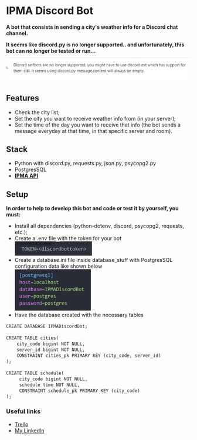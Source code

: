 # IPMA Discord Bot

**A bot that consists in sending a city's weather info for a Discord chat channel.**  

**It seems like discord.py is no longer supported.. and unfortunately, this bot can no longer be tested or run...**
![Discord Py Support](readmeimages/discordpysupport.png)

## Features

- Check the city list;
- Set the city you want to receive weather info from (in your server);
- Set the time of the day you want to receive that info (the bot sends a message everyday at that time, in that specific server and room).

## Stack

- Python with discord.py, requests.py, json.py, psycopg2.py
- PostgresSQL
- **[IPMA API](https://api.ipma.pt/)**

## Setup

**In order to help to develop this bot and code or test it by yourself, you must:**

- Install all dependencies (python-dotenv, discord, psycopg2, requests, etc.);
- Create a .env file with the token for your bot  
![.env file](readmeimages/env.png)
- Create a database.ini file inside database_stuff with PostgresSQL configuration data like shown below  
![Database.ini](readmeimages/databaseinistuffv2.png)
- Have the database created with the necessary tables
```
CREATE DATABASE IPMADiscordBot;

CREATE TABLE cities(
	city_code bigint NOT NULL,
	server_id bigint NOT NULL,
	CONSTRAINT cities_pk PRIMARY KEY (city_code, server_id)
);

CREATE TABLE schedule(
	 city_code bigint NOT NULL,
	 schedule time NOT NULL,
	 CONSTRAINT schedule_pk PRIMARY KEY (city_code)
);
```

### Useful links

- [Trello](https://trello.com/b/caa0Op4o/ipma-discord-bot)
- [My LinkedIn](https://www.linkedin.com/in/duarteribeiromelo/)
